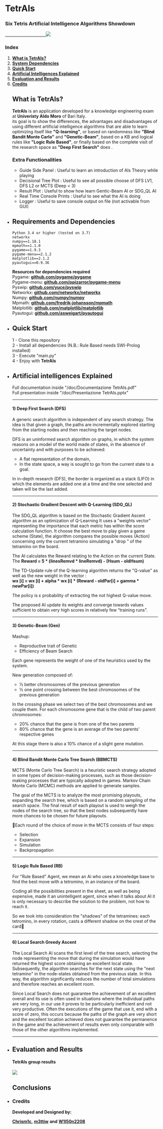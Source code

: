# TetrAIs
### Six Tetris Artificial Intelligence Algorithms Showdown<br>
_____________________![](doc/TetrAIsGif.gif)

### Index

1. [**What is TetrAIs?**](#what-is-tetrais)
2. [**System Dependencies**](#requirements-and-dependencies)
3. [**Quick Start**](#quick-start)
4. [**Artificial Intelligences Explained**](#artificial-intelligences-explained)
5. [**Evaluation and Results**](#evaluation-and-results)
6. [**Credits**](#credits)

<ul>


## What is TetrAIs?

**TetrAIs** is an application developed for a knowledge engineering exam 
at **Univeristy Aldo Moro** of Bari Italy. <br>
its goal is to show the differences, the advantages and disadvantages of using 
different artificial intelligence algorithms that are able to learn optimizing itself
like **"Q-learning"**, or based on randomness like **"Blind Bandit Monte Carlo"** and **"Genetic-Beam"**, 
based on a KB and logical rules like **"Logic Rule Based"**, or finally based 
on the complete visit of the research space as **"Deep First Search"** does .

### Extra Functionalities
<ul>

<li>
    Guide Side Panel : Useful to learn an introduction of AIs Theory while playing
</li>
<li>
    Decisional Tree Plot : Useful to see all possible choose of DFS LV1, DFS L2 or MCTS (Deep < 3)
</li>
<li>
    Result Plot : Useful to show how learn Gentic-Beam AI or SDG_QL AI
</li>
<li>
    Real Time Console Prints : Useful to see what the AI is doing
</li>
<li>
    Logger : Useful to save console output on file (not activable from GUI)
</li>

</ul>


<li>

## Requirements and Dependencies
```
Python 3.4 or higher (tested on 3.7)
networkx
numpy==1.18.1
mpmath==1.1.0
pygame==1.9.3
pygame-menu==2.1.2
matplotlib==2.1.2
pyautogui==0.9.36
 ```  
	
**Resources for dependencies required** <br>
Pygame: [**github.com/pygame/pygame**](https://github.com/pygame/pygame) <br>
Pygame-menu: [**github.com/ppizarror/pygame-menu**](https://github.com/ppizarror/pygame-menu) <br>
Pyswip: [**github.com/yuce/pyswip**](https://github.com/yuce/pyswip) <br>
Networkx: [**github.com/networkx/networkx**](https://github.com/networkx/networkx) <br>
Numpy: [**github.com/numpy/numpy**](https://github.com/numpy/numpy) <br>
Mpmath: [**github.com/fredrik-johansson/mpmath**](https://github.com/fredrik-johansson/mpmath) <br>
Matplotlib: [**github.com/matplotlib/matplotlib**](https://github.com/matplotlib/matplotlib) <br>
Pyautogui: [**github.com/asweigart/pyautogui**](https://github.com/asweigart/pyautogui) <br>

</li>
<li>

## Quick Start

1 - Clone this repository <br> 
2 - Install all dependencies (N.B.: Rule Based needs SWI-Prolog installed) <br> 
3 - Execute "main.py" <br>
4 - Enjoy with **TetrAIs** <br>

</li>
<li>

## Artificial intelligences Explained
Full documentation inside "/doc/Documentazione TetrAIs.pdf" <br>
Full presentation inside "/doc/Presentazione TetrAIs.pptx" <br>
___

#### 1) Deep First Search (DFS) <br>
A generic search algorithm is independent of any search strategy. The idea is that given a graph, the paths are incrementally explored starting from the starting nodes and then reaching the target nodes.

DFS is an uninformed search algorithm on graphs, in which the system reasons on a model of the world made of states, in the absence of uncertainty and with purposes to be achieved:
- A flat representation of the domain,
- In the state space, a way is sought to go from the current state to a goal.

In in-depth research (DFS), the border is organized as a stack (LIFO) in which the elements are added one at a time and the one selected and taken will be the last added.
___

#### 2) Stochastic Gradient Descent with Q-Learning (SDG_QL) <br>
The SDG_QL algorithm is based on the Stochastic Gradient Ascent algorithm as an optimization of Q-Learning
It uses a "weights vector" representing the importance that each metric has within the score calculation function. 
It choose the best move to play given a game scheme (State), the algorithm compares the possible moves (Action) concerning only the current tetramino simulating a "drop ” of the tetramino on the board.

The AI ​​calculates the Reward relating to the Action on the current State. 
<br> The **Reward = 5 * (linesRemvd * lineRemvd) - (Hsum - oldHsum)**

The TD-Update rule of the Q-learning algorithm returns the "Q-value" as well as the new weight in the vector :
<br> **wx [i] = wx [i] + alpha * wx [i] * (Reward - oldPar[i] + gamma * newPar[i])**

The policy is ε probability of extracting the not highest Q-value move. 

The proposed AI update its weights and converge towards values ​​sufficient to obtain very high scores in relatively few “training runs”.
___

#### 3) Genetic-Beam (Gen) <br>
Mashup:
- Reproductive trait of Genetic
- Efficiency of Beam Search

Each gene represents the weight of one of the heuristics used by the system.

New generation composed of: <br>
- ½ better chromosomes of the previous generation
- ½ one point crossing between the best chromosomes of the previous generation

In the crossing phase we select two of the best chromosomes and we couple them. For each chromosome gene that is the child of two parent chromosomes:
- 20% chance that the gene is from one of the two parents
- 80% chance that the gene is an average of the two parents' respective genes

At this stage there is also a 10% chance of a slight gene mutation.
___

#### 4) Blind Bandit Monte Carlo Tree Search (BBMCTS) <br>
MCTS (Monte Carlo Tree Search) is a heuristic search strategy adopted in some types of decision-making processes, such as those decision-making processes that are typically adopted in games.
Markov Chain Monte Carlo (MCMC) methods are applied to generate samples.

The goal of the MCTS is to analyze the most promising playouts, expanding the search tree, which is based on a random sampling of the search space. The final result of each playout is used to weigh the nodes of the search tree, so that the best nodes subsequently have more chances to be chosen for future playouts.

Each round of the choice of move in the MCTS consists of four steps:
- Selection
- Expansion
- Simulation
- Backpropagation
___

#### 5) Logic Rule Based (RB) <br>
For "Rule Based" Agent, we mean an Ai who uses a knowledge base to find the best move with a tetromino, in an instance of the board.

Coding all the possibilities present in the sheet, as well as being expensive, made it an unintelligent agent, since when it talks about AI it is only necessary to describe the solution to the problem, not how to reach it.

So we took into consideration the "shadows" of the tetramines: each tetromino, in every rotation, casts a different shadow on the crest of the card
___

#### 6) Local Search Greedy Ascent <br>
The Local Search AI scans the first level of the tree search, selecting the node representing the move that during the simulation would have returned the highest score obtaining an excellent local state. Subsequently, the algorithm searches for the next state using the "next tetramino" in the node-states obtained from the previous state. In this way, the algorithm significantly reduces the number of total simulations and therefore reaches an excellent room.

Since Local Search does not guarantee the achievement of an excellent overall and its use is often used in situations where the individual paths are very long, in our use it proves to be particularly inefficient and not very productive. 
Often the executions of the game that use it, end with a score of zero, this occurs because the paths of the graph are very short and the excellent location achieved does not guarantee the permanence in the game and the achievement of results even only comparable with those of the other algorithms implemented.
___

</li>

<li>

## Evaluation and Results

#### TetrAIs group results
![](doc/AIsResults.png)



## Conclusions

</li>


<li>
	
### Credits

**Developed and Designed by:**

[**Chrism1c**](https://github.com/Chrism1c)**,**
[**m3ttiw**](https://github.com/m3ttiw) **and**
[**W1l50n2208**](https://github.com/W1l50n2208)

</li>
</ul>
